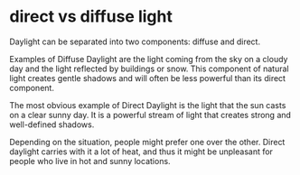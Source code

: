 # direct vs diffuse light

Daylight can be separated into two components: diffuse and direct. 

Examples of Diffuse Daylight are the light coming from the 
sky on a cloudy day and the light reflected by buildings 
or snow. This component of natural light creates gentle shadows
and will often be less powerful than its direct component.

The most obvious example of Direct Daylight is 
the light that the sun casts on a clear sunny day. It is a 
powerful stream of light that creates strong and well-defined
shadows.

Depending on the situation, people might prefer one over the other.
Direct daylight carries with it a lot of heat, and thus it might
be unpleasant for people who live in hot and sunny locations.